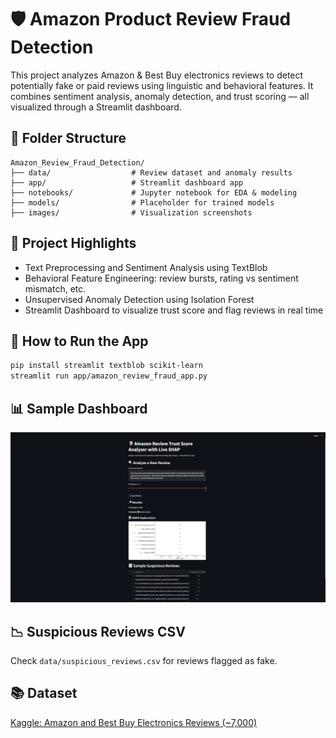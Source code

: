 
# 🛡️ Amazon Product Review Fraud Detection

This project analyzes Amazon & Best Buy electronics reviews to detect potentially fake or paid reviews using linguistic and behavioral features. It combines sentiment analysis, anomaly detection, and trust scoring — all visualized through a Streamlit dashboard.

## 📁 Folder Structure
```
Amazon_Review_Fraud_Detection/
├── data/                  # Review dataset and anomaly results
├── app/                   # Streamlit dashboard app
├── notebooks/             # Jupyter notebook for EDA & modeling
├── models/                # Placeholder for trained models
├── images/                # Visualization screenshots
```

## 🧠 Project Highlights
- Text Preprocessing and Sentiment Analysis using TextBlob
- Behavioral Feature Engineering: review bursts, rating vs sentiment mismatch, etc.
- Unsupervised Anomaly Detection using Isolation Forest
- Streamlit Dashboard to visualize trust score and flag reviews in real time

## 🚀 How to Run the App
```bash
pip install streamlit textblob scikit-learn
streamlit run app/amazon_review_fraud_app.py
```

## 📊 Sample Dashboard
![Dashboard](images/t1.png)

## 📉 Suspicious Reviews CSV
Check `data/suspicious_reviews.csv` for reviews flagged as fake.

## 📚 Dataset
[Kaggle: Amazon and Best Buy Electronics Reviews (~7,000)](https://www.kaggle.com/datasets/)


